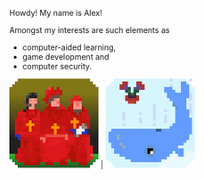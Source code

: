 
Howdy! My name is Alex!

Amongst my interests are such elements as 

 - computer-aided learning,
 - game development and
 - computer security.

![My oh my!](./data/spanish-inq_v00.gif) | ![FourtyTwo](./data/whale+petunia_v00.gif)
